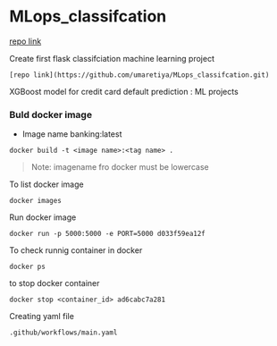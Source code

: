 # MLops_classifcation


[repo link]("https://github.com/umaretiya/MLops_classifcation")

Create first flask classifciation  machine learning project
```{link of repo}
[repo link](https://github.com/umaretiya/MLops_classifcation.git)
```

XGBoost model for credit card default prediction : ML projects
### Buld docker image
- Image name banking:latest
```
docker build -t <image name>:<tag name> .
```
> Note: imagename fro docker must be lowercase

To list docker image
```
docker images
```
Run docker image
```
docker run -p 5000:5000 -e PORT=5000 d033f59ea12f
```

To check runnig container in docker
```
docker ps
```

to stop docker container
```
docker stop <container_id> ad6cabc7a281
```
Creating yaml file
```
.github/workflows/main.yaml
```